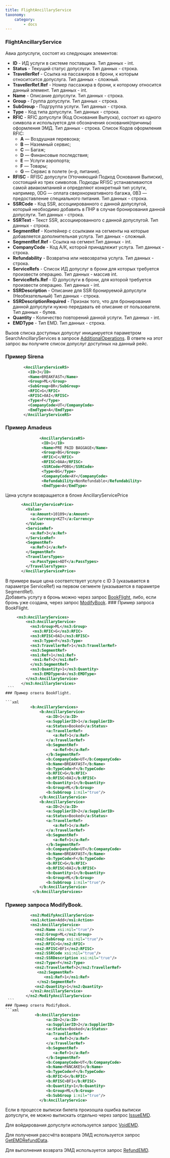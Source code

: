```yaml
---
title: FlightAncillaryService
taxonomy:
    category:
        - docs
---
```


### FlightAncillaryService

Авиа допуслуги, состоят из следующих элементов:

* **ID** - ИД услуги в системе поставщика. Тип данных - int.
* **Status** - Текущий статус допуслуги. Тип данных - строка.
* **TravellerRef** -  Ссылка на пассажиров в брони, к которым относитсится допуслуга. Тип данных - сложный.
* **TravellerRef.Ref** - Номер пассажира в брони, к которому относится данный элемент. Тип данных - int.
* **Name** - Описание допуслуги. Тип данных - строка.
* **Group** - Группа допуслуги. Тип данных - строка.
* **SubGroup** - Подгруппа услуги. Тип данных - строка.
* **Type** - Код типа допуслуги. Тип данных - строка.
* **RFIC** - RFIC допуслуги (Код Основания Выпуска), состоит из одного символа и
используется для обозначения основания(причины) оформления ЭМД. Тип данных - строка. Список Кодов оформления RFIC:
    -   **A** — Воздушная перевозка;
    -   **B** — Наземный сервис;
    -   **C** — Багаж;
    -   **D** — Финансовые последствия;
    -   **E** — Услуги аэропорта;
    -   **F** — Товары;
    -   **G** — Сервис в полете (н-р, питание).
* **RFISC** - RFISC допуслуги (Уточняющий Подкод Основания Выписки), состоящий из трех символов. Подкоды RFISC
устанавливаются самой авиакомпанией и определяют конкретный тип услуги, например, 0DG —
оплата сверхнормативного багажа, 0B3 — предоставление специального питания.  Тип данных - строка.
* **SSRCode** - Код SSR, ассоциированного с данной допуслугой, который необходимо добавить в ПНР в случае бронирования данной допуслуги. Тип данных - строка.
* **SSRText** - Текст SSR, ассоциированного с данной допуслугой. Тип данных - строка.
* **SegmentRef** -  Контейнер с ссылками на сегменты на которые добавляется дополнительная услуга. Тип данных - сложный.
* **SegmentRef.Ref** - Ссылка на сегмент.Тип данных - int.
* **CompanyCode** - Код А/К, которой принадлежит услуга. Тип данных - строка.
* **Refundability** - Возвратна или невозвратна услуга.  Тип данных - строка.
* **ServiceRefs** - Список ИД допуслуг в брони для которых требуется произвести операцию. Тип данных - массив int.
* **ServiceRefs.Ref** - ID допуслуги в брони, для которой требуется произвести операцию. Тип данных - int.
* **SSRDescription** -  Описание для SSR бронируемой допуслуги (Необязательный) Тип данных - строка.
* **SSRDescriptionRequired** - Признак того, что для бронирования данной допуслуги нужно передавать её описание от пользователя. Тип данных - булев.
* **Quantity** - Количество повторений данной услуги. Тип данных - int.
* **EMDType** - Тип EMD. Тип данных - строка.

Вызов списка доступных допуслуг инициируется параметром SearchAncillaryServices в запросе [AdditionalOperations](/avia/request/additionaloperations). В ответе на этот запрос вы получите список допуслуг доступных на данный рейс.

### Пример Sirena
```xml
        <AncillaryServiceRS>
          <ID>3</ID>
          <Name>BREAKFAST</Name>
          <Group>ML</Group>
          <SubGroup>BR</SubGroup>
          <RFIC>G</RFIC>
          <RFISC>0AI</RFISC>
          <Type>F</Type>
          <CompanyCode>UT</CompanyCode>
          <EmdType>A</EmdType>
        </AncillaryServiceRS>
 ```
### Пример Amadeus
```xml
               <AncillaryServiceRS>
                <ID>1</ID>
                <Name>PRE PAID BAGGAGE</Name>
                <Group>BG</Group>
                <RFIC>C</RFIC>
                <RFISC>0AA</RFISC>
                <SSRCode>PDBG</SSRCode>
                <Type>BG</Type>
                <CompanyCode>AY</CompanyCode>
                <Refundability>NonRefundable</Refundability>
                <EmdType>A</EmdType>
   ```
   Цена услуги возвращается в блоке AncillaryServicePrice
 ```xml
        <AncillaryServicePrice>
          <Value>
            <a:Amount>10109</a:Amount>
            <a:Currency>KZT</a:Currency>
          </Value>
          <ServiceRef>
            <a:Ref>3</a:Ref>
          </ServiceRef>
          <SegmentRef>
            <a:Ref>1</a:Ref>
          </SegmentRef>
          <TravellersTypes>
            <a:PassTypes>ADT</a:PassTypes>
          </TravellersTypes>
        </AncillaryServicePrice>
  ```
 В примере выше цена соответствует услуге с ID 3 (указывается в параметре ServiceRef)  на первом сегменте (указывается в параметре SegmentRef).    
  Добавить услугу в бронь можно через запрос [BookFlight](/avia/request/bookflight), либо, если бронь уже создана, через запрос [ModifyBook](/avia/request/modifybook). 
     ### Пример запроса BookFlight.
   ```xml
  	    <ns3:AncillaryServices>
            <ns3:AncillaryService>
              <ns3:Group>ML</ns3:Group>
               <ns3:RFIC>G</ns3:RFIC>
              <ns3:RFISC>0AI</ns3:RFISC>
               <ns3:Type>F</ns3:Type>
              <ns3:TravellerRef>1</ns3:TravellerRef>
              <ns3:SegmentRef>
              <ns1:Ref>1</ns1:Ref>
               <ns1:Ref>2</ns1:Ref>
              </ns3:SegmentRef>
              <ns3:Quantity>1</ns3:Quantity>
               <ns3:EMDType>A</ns3:EMDType>
            </ns3:AncillaryService>
          </ns3:AncillaryServices>
    ```
  ### Пример ответа BookFlight.  
    
  ```xml
     		  <b:AncillaryServices>
                  <b:AncillaryService>
                     <a:ID>1</a:ID>
                     <a:SupplierID>1</a:SupplierID>
                     <a:Status>Booked</a:Status>
                     <a:TravellerRef>
                        <a:Ref>1</a:Ref>
                     </a:TravellerRef>
                     <b:SegmentRef>
                        <a:Ref>0</a:Ref>
                     </b:SegmentRef>
                     <b:CompanyCode>UT</b:CompanyCode>
                     <b:Name>BREAKFAST</b:Name>
                     <b:TypeCode>F</b:TypeCode>
                     <b:RFIC>G</b:RFIC>
                     <b:RFISC>0AI</b:RFISC>
                     <b:Quantity>1</b:Quantity>
                     <b:Group>ML</b:Group>
                     <b:SubGroup i:nil="true"/>
                  </b:AncillaryService>
                  <b:AncillaryService>
                     <a:ID>2</a:ID>
                     <a:SupplierID>2</a:SupplierID>
                     <a:Status>Booked</a:Status>
                     <a:TravellerRef>
                        <a:Ref>1</a:Ref>
                     </a:TravellerRef>
                     <b:SegmentRef>
                        <a:Ref>1</a:Ref>
                     </b:SegmentRef>
                     <b:CompanyCode>UT</b:CompanyCode>
                     <b:Name>BREAKFAST</b:Name>
                     <b:TypeCode>F</b:TypeCode>
                     <b:RFIC>G</b:RFIC>
                     <b:RFISC>0AI</b:RFISC>
                     <b:Quantity>1</b:Quantity>
                     <b:Group>ML</b:Group>
                     <b:SubGroup i:nil="true"/>
                  </b:AncillaryService>
               </b:AncillaryServices>
   ```         
   
   ### Пример запроса ModifyBook.
   ```xml
              <ns2:ModifyAncillaryService>
              <ns1:Action>Add</ns1:Action>
              <ns2:AncillaryService>
                <ns2:Name xsi:nil="true"/>
                <ns2:Group>ML</ns2:Group>
                <ns2:SubGroup xsi:nil="true"/>
                <ns2:RFIC>G</ns2:RFIC>
                <ns2:RFISC>BF1</ns2:RFISC>
                <ns2:SSRCode xsi:nil="true"/>
                <ns2:SSRDescription xsi:nil="true"/>
                <ns2:Type>F</ns2:Type>
                <ns2:TravellerRef>2</ns2:TravellerRef>
                 <ns2:SegmentRef>
      		        <ns1:Ref>1</ns1:Ref>
         	     </ns2:SegmentRef>
                <ns2:Quantity>1</ns2:Quantity>
              </ns2:AncillaryService>
            </ns2:ModifyAncillaryService>
    ```        
   ### Пример ответа ModifyBook. 
```xml
       		    <b:AncillaryService>
                     <a:ID>2</a:ID>
                     <a:SupplierID>2</a:SupplierID>
                     <a:Status>Booked</a:Status>
                     <a:TravellerRef>
                        <a:Ref>2</a:Ref>
                     </a:TravellerRef>
                     <b:SegmentRef>
                        <a:Ref>1</a:Ref>
                     </b:SegmentRef>
                     <b:CompanyCode>UT</b:CompanyCode>
                     <b:Name>PANCAKES</b:Name>
                     <b:TypeCode>F</b:TypeCode>
                     <b:RFIC>G</b:RFIC>
                     <b:RFISC>BF1</b:RFISC>
                     <b:Quantity>1</b:Quantity>
                     <b:Group>ML</b:Group>
                     <b:SubGroup i:nil="true"/>
                  </b:AncillaryService>

   ```
   

            
   
   
   Если в процессе выписки билета произошла ошибка выписки допуслуги, ее можно выпискать отдельно через запрос [IssueEMD](/avia/request/issueemd).
   
   Для войдирования допуслуги используется запрос [VoidEMD](/avia/request/voidemd).
   
   Для получения рассчёта возврата ЭМД используется запрос [GetEMDRefundData](/avia/request/getemdrefunddata).
   
   Для выполнения возврата ЭМД используется запрос [RefundEMD](/avia/request/refundemd).
  
    
   
   